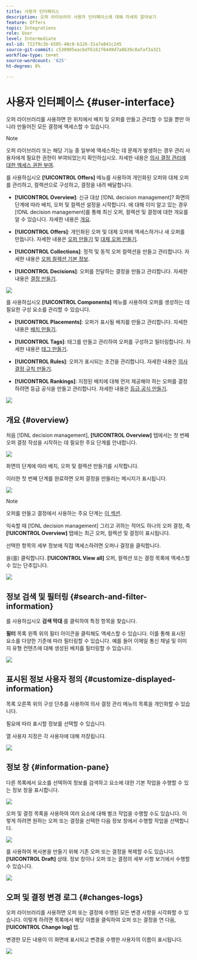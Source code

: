```yaml
---
title: 사용자 인터페이스
description: 오퍼 라이브러리 사용자 인터페이스에 대해 자세히 알아보기
feature: Offers
topic: Integrations
role: User
level: Intermediate
exl-id: 722f9c3b-b505-48c0-b126-31a7a841c245
source-git-commit: c530905eacbdf6161f6449d7a0b39c8afaf3a321
workflow-type: tm+mt
source-wordcount: '625'
ht-degree: 0%

---
```


# 사용자 인터페이스 {#user-interface}

오퍼 라이브러리를 사용하면 한 위치에서 배치 및 오퍼를 만들고 관리할 수 있을 뿐만 아니라 만들어진 모든 결정에 액세스할 수 있습니다.

>[!NOTE]
>
>오퍼 라이브러리 또는 해당 기능 중 일부에 액세스하는 데 문제가 발생하는 경우 관리 사용자에게 필요한 권한이 부여되었는지 확인하십시오. 자세한 내용은 [의사 결정 관리에 대한 액세스 권한 부여](starting-offer-decisioning.md#granting-acess-to-decision-management).

를 사용하십시오  **[!UICONTROL Offers]** 메뉴를 사용하여 개인화된 오퍼와 대체 오퍼를 관리하고, 컬렉션으로 구성하고, 결정을 내려 배달합니다.

* **[!UICONTROL Overview]**: 신규 대상 [!DNL decision management]? 화면의 단계에 따라 배치, 오퍼 및 컬렉션 설정을 시작합니다. 에 대해 이미 알고 있는 경우 [!DNL decision management]를 통해 최신 오퍼, 컬렉션 및 결정에 대한 개요를 알 수 있습니다. 자세한 내용은 [개요](#overview).

* **[!UICONTROL Offers]**: 개인화된 오퍼 및 대체 오퍼에 액세스하거나 새 오퍼를 만듭니다. 자세한 내용은 [오퍼 만들기](../offer-library/creating-personalized-offers.md) 및 [대체 오퍼 만들기](../offer-library/creating-fallback-offers.md).

* **[!UICONTROL Collections]**: 정적 및 동적 오퍼 컬렉션을 만들고 관리합니다. 자세한 내용은 [오퍼 컬렉션 기본 정보](../offer-library/creating-collections.md).

* **[!UICONTROL Decisions]**: 오퍼를 전달하는 결정을 만들고 관리합니다. 자세한 내용은 [결정 만들기](../offer-activities/create-offer-activities.md).

![](../assets/offers_menu.png)

를 사용하십시오  **[!UICONTROL Components]** 메뉴를 사용하여 오퍼를 생성하는 데 필요한 구성 요소를 관리할 수 있습니다.

* **[!UICONTROL Placements]**: 오퍼가 표시될 배치를 만들고 관리합니다. 자세한 내용은 [배치 만들기](../offer-library/creating-placements.md).

* **[!UICONTROL Tags]**: 태그를 만들고 관리하여 오퍼를 구성하고 필터링합니다. 자세한 내용은 [태그 만들기](../offer-library/creating-tags.md).

* **[!UICONTROL Rules]**: 오퍼가 표시되는 조건을 관리합니다. 자세한 내용은 [의사 결정 규칙 만들기](../offer-library/creating-decision-rules.md).

* **[!UICONTROL Rankings]**: 지정된 배치에 대해 먼저 제공해야 하는 오퍼를 결정하려면 등급 공식을 만들고 관리합니다. 자세한 내용은 [등급 공식 만들기](../ranking/create-ranking-formulas.md).

![](../assets/offer_activities.png)

## 개요 {#overview}

처음 [!DNL decision management], **[!UICONTROL Overview]** 탭에서는 첫 번째 오퍼 결정 작성을 시작하는 데 필요한 주요 단계를 안내합니다.

![](../assets/overview_onboarding.png)

화면의 단계에 따라 배치, 오퍼 및 컬렉션 만들기를 시작합니다.

이러한 첫 번째 단계를 완료하면 오퍼 결정을 만들라는 메시지가 표시됩니다.

![](../assets/overview_collection-created.png)

>[!NOTE]
>
>오퍼를 만들고 결정에서 사용하는 주요 단계는 [이 섹션](../offer-library/key-steps.md).

익숙할 때 [!DNL decision management] 그리고 귀하는 적어도 하나의 오퍼 결정, 즉 **[!UICONTROL Overview]** 탭에는 최근 오퍼, 컬렉션 및 결정이 표시됩니다.

선택한 항목의 세부 정보에 직접 액세스하려면 오퍼나 결정을 클릭합니다.

을(를) 클릭합니다. **[!UICONTROL View all]** 오퍼, 컬렉션 또는 결정 목록에 액세스할 수 있는 단추입니다.

![](../assets/overview_view-all.png)

## 정보 검색 및 필터링 {#search-and-filter-information}

를 사용하십시오 **검색 막대** 를 클릭하여 특정 항목을 찾습니다.

**필터** 목록 왼쪽 위의 필터 아이콘을 클릭해도 액세스할 수 있습니다. 이를 통해 표시된 요소를 다양한 기준에 따라 필터링할 수 있습니다. 예를 들어 이메일 통신 채널 및 이미지 유형 컨텐츠에 대해 생성된 배치를 필터링할 수 있습니다.

![](../assets/filters.png)

## 표시된 정보 사용자 정의 {#customize-displayed-information}

목록 오른쪽 위의 구성 단추를 사용하여 의사 결정 관리 메뉴의 목록을 개인화할 수 있습니다.

필요에 따라 표시할 정보를 선택할 수 있습니다.

열 사용자 지정은 각 사용자에 대해 저장됩니다.

![](../assets/columns.png)

## 정보 창 {#information-pane}

다른 목록에서 요소를 선택하여 정보를 검색하고 요소에 대한 기본 작업을 수행할 수 있는 정보 창을 표시합니다.

![](../assets/information-pane.png)

오퍼 및 결정 목록을 사용하여 여러 요소에 대해 벌크 작업을 수행할 수도 있습니다. 이렇게 하려면 원하는 오퍼 또는 결정을 선택한 다음 정보 창에서 수행할 작업을 선택합니다.

![](../assets/bulk-actions.png)

를 사용하여 복사본을 만들기 위해 기존 오퍼 또는 결정을 복제할 수도 있습니다. **[!UICONTROL Draft]** 상태. 정보 창이나 오퍼 또는 결정의 세부 사항 보기에서 수행할 수 있습니다.

![](../assets/duplicate-offer.png)

## 오퍼 및 결정 변경 로그 {#changes-logs}

오퍼 라이브러리를 사용하면 오퍼 또는 결정에 수행된 모든 변경 사항을 시각화할 수 있습니다. 이렇게 하려면 목록에서 해당 이름을 클릭하여 오퍼 또는 결정을 연 다음, **[!UICONTROL Change log]** 탭.

변경한 모든 내용이 이 화면에 표시되고 변경을 수행한 사용자의 이름이 표시됩니다.

![](../assets/change-logs.png)
